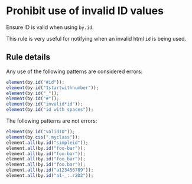 # Prohibit use of invalid ID values 

Ensure ID is valid when using `by.id`.

This rule is very useful for notifying when an invalid html `id` is being used.

## Rule details

Any use of the following patterns are considered errors:

```js
element(by.id("#id"));
element(by.id("1startwithnumber"));
element(by.id("_"));
element(by.id("#"));
element(by.id("invalid*id"));
element(by.id("id with spaces"));
```

The following patterns are not errors:

```js
element(by.id("validID"));
element(by.css(".myclass"));
element.all(by.id("simpleid"));
element.all(by.id("foo-bar"));
element.all(by.id("foo:bar"));
element.all(by.id("foo_bar"));
element.all(by.id("foo.bar"));
element.all(by.id("a123456789"));
element.all(by.id("a1-_:.r2D2"));
```
